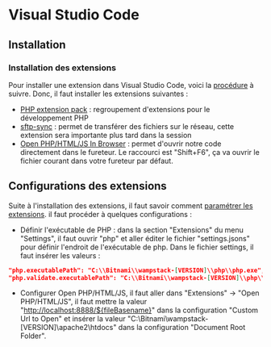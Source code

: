 # Visual Studio Code

## Installation



### Installation des extensions

Pour installer une extension dans Visual Studio Code, voici la [procédure](https://code.visualstudio.com/docs/editor/extension-gallery) à suivre. Donc, il faut installer les extensions suivantes :

- [PHP extension pack](https://marketplace.visualstudio.com/items?itemName=felixfbecker.php-pack) : regroupement d'extensions pour le développement PHP
- [sftp-sync](https://marketplace.visualstudio.com/items?itemName=liximomo.sftp) :  permet de transférer des fichiers sur le réseau, cette extension sera importante plus tard dans la session
- [Open PHP/HTML/JS In Browser](https://marketplace.visualstudio.com/items?itemName=PrimaFuture.open-php-html-js-in-browser) : permet d'ouvrir notre code directement dans le fureteur. Le raccourci est "Shift+F6", ça va ouvrir le fichier courant dans votre fureteur par défaut.

## Configurations des extensions

Suite à l'installation des extensions, il faut savoir comment [paramétrer les extensions](https://code.visualstudio.com/docs/getstarted/settings). il faut procéder à quelques configurations :

- Définir l'exécutable de PHP : dans la section "Extensions" du menu "Settings", il faut ouvrir "php" et aller éditer le fichier "settings.jsons" pour définir l'endroit de l'exécutable de php. Dans le fichier settings, il faut insérer les valeurs :
  
```json
"php.executablePath": "C:\\Bitnami\\wampstack-[VERSION]\\php\\php.exe",
"php.validate.executablePath": "C:\\Bitnami\\wampstack-[VERSION]\\php\\php.exe"
```

- Configurer Open PHP/HTML/JS, il faut aller dans "Extensions" -> "Open PHP/HTML/JS", il faut mettre la valeur "<http://localhost:8888/${fileBasename}>" dans la configuration "Custom Url to Open" et insérer la valeur "C:\Bitnami\wampstack-[VERSION]\apache2\htdocs" dans la configuration "Document Root Folder".
